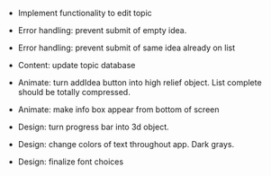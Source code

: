 - Implement functionality to edit topic
- Error handling: prevent submit of empty idea.
- Error handling: prevent submit of same idea already on list

- Content: update topic database

- Animate: turn addIdea button into high relief object. List complete should be totally compressed.
- Animate: make info box appear from bottom of screen
- Design: turn progress bar into 3d object.
- Design: change colors of text throughout app. Dark grays.
- Design: finalize font choices
